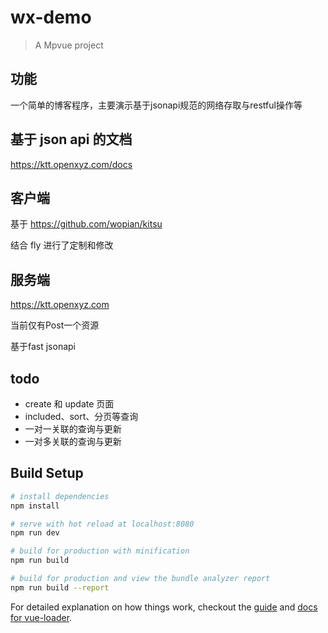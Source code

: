 # wx-demo

> A Mpvue project


## 功能
一个简单的博客程序，主要演示基于jsonapi规范的网络存取与restful操作等

## 基于 json api 的文档
https://ktt.openxyz.com/docs

## 客户端
基于 https://github.com/wopian/kitsu 

结合 fly 进行了定制和修改

## 服务端
https://ktt.openxyz.com

当前仅有Post一个资源

基于fast jsonapi 

## todo
* create 和 update 页面
* included、sort、分页等查询
* 一对一关联的查询与更新
* 一对多关联的查询与更新

## Build Setup

``` bash
# install dependencies
npm install

# serve with hot reload at localhost:8080
npm run dev

# build for production with minification
npm run build

# build for production and view the bundle analyzer report
npm run build --report
```

For detailed explanation on how things work, checkout the [guide](http://vuejs-templates.github.io/webpack/) and [docs for vue-loader](http://vuejs.github.io/vue-loader).
